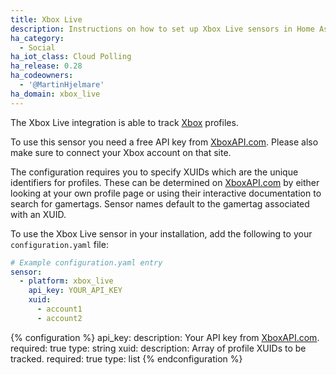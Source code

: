 ```yaml
---
title: Xbox Live
description: Instructions on how to set up Xbox Live sensors in Home Assistant.
ha_category:
  - Social
ha_iot_class: Cloud Polling
ha_release: 0.28
ha_codeowners:
  - '@MartinHjelmare'
ha_domain: xbox_live
---
```


The Xbox Live integration is able to track [Xbox](https://xbox.com/) profiles.

To use this sensor you need a free API key from
[XboxAPI.com](https://xboxapi.com/).
Please also make sure to connect your Xbox account on that site.

The configuration requires you to specify XUIDs which are the unique identifiers
for profiles. These can be determined on [XboxAPI.com](https://xboxapi.com/) by
either looking at your own profile page or using their interactive documentation
to search for gamertags. Sensor names default to the gamertag associated with an XUID.

To use the Xbox Live sensor in your installation,
add the following to your `configuration.yaml` file:

```yaml
# Example configuration.yaml entry
sensor:
  - platform: xbox_live
    api_key: YOUR_API_KEY
    xuid:
      - account1
      - account2
```

{% configuration %}
api_key:
  description: Your API key from [XboxAPI.com](https://xboxapi.com/).
  required: true
  type: string
xuid:
  description: Array of profile XUIDs to be tracked.
  required: true
  type: list
{% endconfiguration %}
